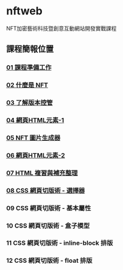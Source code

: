 # nftweb
NFT加密藝術科技暨創意互動網站開發實戰課程

## 課程簡報位置
### [01 課程準備工作](https://docs.google.com/presentation/d/14fz9UhCb0qH1zLi_gDDa4GGwd8SpVBwSi5K1w6Dn9J0/edit?usp=sharing/)
### [02 什麼是 NFT](https://docs.google.com/presentation/d/1ifN2WzfDZXgAg-JPSKP0BtYby-SuLIjuQ4HNqLK0D4M/edit?usp=sharing/)
### [03 了解版本控管](https://docs.google.com/presentation/d/1ZsHeq90WHfhKPU7UQtRuEHJ5Ki2OasdN_sQsnH2ksW8/edit?usp=sharing)
### [04 網頁HTML元素-1](https://docs.google.com/presentation/d/18pzZR-fdwWIT4jcTKu8ZEDW74nGnyHPYB0iMgoBAz2Y/edit?usp=sharing)
### [05 NFT 圖片生成器](https://docs.google.com/presentation/d/1pSrZotp-OfuTaT1qXz924HRJri9v9f8irPWWviljmYY/edit?usp=sharing)
### [06 網頁HTML元素-2](https://docs.google.com/presentation/d/1bLwdW21-zrWH-wClp_Zv7L-50yOZW9qcYSnSnFQpzRY/edit?usp=sharing)
### [07 HTML 複習與補充整理](https://docs.google.com/presentation/d/1o5x_c6O2VCfy5nCcgTZ3J2ENB8rDEC64eoRrMlyZp6Q/edit?usp=sharing)
### [08 CSS 網頁切版術 - 選擇器](https://docs.google.com/presentation/d/1WV4I01dOwo4WtSHU9mVYuyDjSXXcFm3WQ_Sg2aXBOBk/edit?usp=sharing)
### 09 CSS 網頁切版術 - 基本屬性
### 10 CSS 網頁切版術 - 盒子模型
### 11 CSS 網頁切版術 - inline-block 排版
### 12 CSS 網頁切版術 - float 排版
